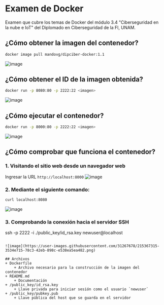 # Examen de Docker
Examen que cubre los temas de Docker del módulo 3.4 "Ciberseguridad en la nube e IoT" del Diplomado en Ciberseguridad de la FI, UNAM.

## ¿Cómo obtener la imagen del contenedor?
~~~bash
docker image pull mandovg/dipciber-docker:1.1
~~~

![image](https://user-images.githubusercontent.com/31267678/215366540-38c1dd78-c439-4c5f-9ec8-95249aabd765.png)

## ¿Cómo obtener el ID de la imagen obtenida?
~~~bash
docker run -p 8080:80 -p 2222:22 <imagen>
~~~

![image](https://user-images.githubusercontent.com/31267678/215366937-21786997-dd8d-4e65-b17f-449d97a7114e.png)

## ¿Cómo ejecutar el contenedor?
~~~bash
docker run -p 8000:80 -p 2222:22 <imagen>
~~~

![image](https://user-images.githubusercontent.com/31267678/215366888-1e8f5842-0de8-48f5-871a-8bf560d4bdb6.png)

## ¿Cómo comprobar que funciona el contenedor?

### 1. Visitando el sitio web desde un navegador web

Ingresar la URL `http://localhost:8000`
![image](https://user-images.githubusercontent.com/31267678/215367069-4a5a4580-d4f4-4840-9a7d-1eba9c0f8c6e.png)

### 2. Mediante el siguiente comando:
~~~bash
curl localhost:8080
~~~

![image](https://user-images.githubusercontent.com/31267678/215367260-8c3ceaa8-cd00-4da4-8c91-c9379bc93995.png)

### 3. Comprobando la conexión hacia el servidor SSH
ssh -p 2222 -i ./public_key/id_rsa.key newuser@localhost
~~~

![image](https://user-images.githubusercontent.com/31267678/215367315-3534e715-78c3-42eb-898c-e538ea5ea482.png)

## Archivos
+ Dockerfile
    + Archivo necesario para la construcción de la imagen del contenedor
+ README.md 
    + Documentación 
+ /public_key/id_rsa.key
    + Llave privada para iniciar sesión como el usuario `newuser`
+ /public_key/pubkey.pub
    + Llave pública del host que se guarda en el servidor

